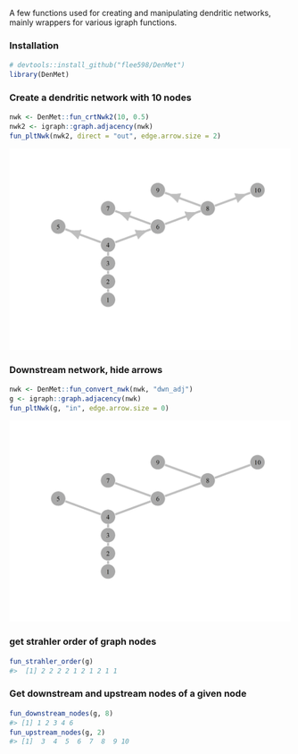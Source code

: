 
<!-- README.md is generated from README.Rmd. Please edit that file -->
<!-- badges: start -->
<!-- badges: end -->

A few functions used for creating and manipulating dendritic networks,
mainly wrappers for various igraph functions.

### Installation

``` r
# devtools::install_github("flee598/DenMet")
library(DenMet)
```

### Create a dendritic network with 10 nodes

``` r
nwk <- DenMet::fun_crtNwk2(10, 0.5)
nwk2 <- igraph::graph.adjacency(nwk)
fun_pltNwk(nwk2, direct = "out", edge.arrow.size = 2)
```

![](man/figures/README-unnamed-chunk-3-1.png)<!-- -->

### Downstream network, hide arrows

``` r
nwk <- DenMet::fun_convert_nwk(nwk, "dwn_adj")
g <- igraph::graph.adjacency(nwk)
fun_pltNwk(g, "in", edge.arrow.size = 0)
```

![](man/figures/README-unnamed-chunk-4-1.png)<!-- -->

### get strahler order of graph nodes

``` r
fun_strahler_order(g)
#>  [1] 2 2 2 2 1 2 1 2 1 1
```

### Get downstream and upstream nodes of a given node

``` r
fun_downstream_nodes(g, 8)
#> [1] 1 2 3 4 6
fun_upstream_nodes(g, 2)
#> [1]  3  4  5  6  7  8  9 10
```
